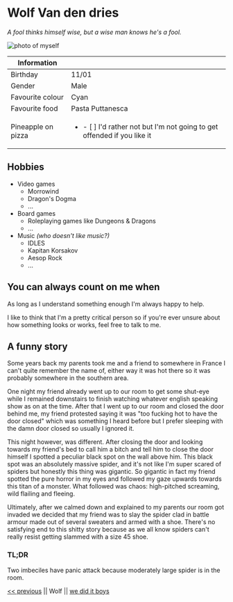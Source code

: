 # Wolf Van den dries
_A fool thinks himself wise, but a wise man knows he's a fool._

![photo of myself](https://lh3.googleusercontent.com/pV0Z-owreo-0XYB0JPX0zM8FyXdX6sj2YHs8AHhHp-hvI44roKmhVdek5rOf341bIprzwNm7JL4wapAdU2EXwOEDuSX6cFrhFxIjkgNW7K7GC4ZT8ktUJ72xUpokAHsTns7YsNetR99Crnt_jlMYIJbwToZmLvLVLgtB3y5q7L3OFAKVmoMUFdM67clB15hV2KgfIFE5RfRkWOsGI4gJGsp0O-kJzaAsJ-lh_jy0lAcHxChCH9LAbqt51cLdUkK01LjSlG5-ScNzZ7oGozVA57arHRaT0nGhsanej1b55OTZjdGagSZ_KZXH73p-bcanen3HeGkGJzGj21v7jkN5J1vnsSvSHBSrcIJRQaSU6tZ-mdpttigwbFovDWM0GlKeIVHpVp8_UUwqxnoDYXQ1bWUUaR_tMmFygxYfqTsRtDwIXe1OoOR1OM1Zp2T1g_pmunNMkiMPxOEVSiGvzhEbTMITYwv90U2Z5hvl12ZaYEvoyxx0IzVj3bPSRQ_yZWj5YxTXxUIrjFVfXG14QmWWmqbf4PDshO9OUsMRd4-w5k8rh5KXFwLnhsyqfO6FQv5Yff3bhCTtmoEAPyPUhDjxbpqFgmNyo7JrMKU0mvIDpNEtzgMgpKFuBPQXXDTH6SnXiBjr38Jb08dfBSYrCdD6mPfHAn6TMQIcaEbEEnR3OiNhoy2S4ZMcSMKTvAORG-HIzPwc0Dv3rXyPg44YRrshDM8QtwZVwzAR5NXSkU37rilUyVc=w245-h325-no "lelijk kind")

| Information        |                                                                       |
|--------------------|-------------------------------------------------------------------    |
| Birthday           | 11/01                                                                 |
| Gender             | Male                                                                  |
| Favourite colour   | Cyan                                                                  |
| Favourite food     | Pasta Puttanesca                                                      |
| Pineapple on pizza | <ul><li>- [ ] I'd rather not but I'm not going to get offended if you like it</li></ul>  |

## Hobbies
* Video games
    * Morrowind
    * Dragon's Dogma
    * ...
* Board games
    * Roleplaying games like Dungeons & Dragons
    * ...
* Music _(who doesn't like music?)_
    * IDLES
    * Kapitan Korsakov
    * Aesop Rock
    * ...

## You can always count on me when
As long as I understand something enough I'm always happy to help.

I like to think that I'm a pretty critical person so if you're ever unsure about how something
looks or works, feel free to talk to me.

## A funny story
Some years back my parents took me and a friend to somewhere in France I can't quite remember the name of,
either way it was hot there so it was probably somewhere in the southern area.

One night my friend already went up to our room to get some shut-eye while I remained downstairs to finish watching
whatever english speaking show as on at the time. After that I went up to our room and closed the door behind me,
my friend protested saying it was "too fucking hot to have the door closed" which was something I heard before but I
prefer sleeping with the damn door closed so usually I ignored it.

This night however, was different. After closing the door and looking towards my friend's bed to call him a bitch and
tell him to close the door himself I spotted a peculiar black spot on the wall above him. This black spot was an
absolutely massive spider, and it's not like I'm super scared of spiders but honestly this thing was gigantic.
So gigantic in fact my friend spotted the pure horror in my eyes and followed my gaze upwards towards this titan of
a monster. What followed was chaos: high-pitched screaming, wild flailing and fleeing.

Ultimately, after we calmed down and explained to my parents our room got invaded we decided that my friend was to
slay the spider clad in battle armour made out of several sweaters and armed with a shoe. There's no satisfying end
to this shitty story because as we all know spiders can't really resist getting slammed with a size 45 shoe.
### TL;DR
Two imbeciles have panic attack because moderately large spider is in the room.

[<< previous](https://github.com/walid1209/challenge-markdown "Wallid") || Wolf || [we did it boys](https://www.youtube.com/watch?v=rQ6erOT3xRk)
